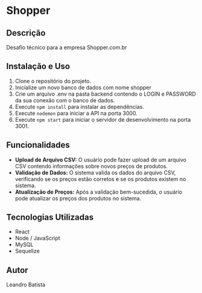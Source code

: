 # Shopper

## Descrição
Desafio técnico para a empresa Shopper.com.br

## Instalação e Uso
1. Clone o repositório do projeto.
2. Inicialize um novo banco de dados com nome shopper
3. Crie um arquivo .env na pasta backend contendo o LOGIN e PASSWORD da sua conexão com o banco de dados.
4. Execute `npm install` para instalar as dependências.
5. Execute `nodemon` para iniciar a API na porta 3000.
6. Execute `npm start` para iniciar o servidor de desenvolvimento na porta 3001.

## Funcionalidades
- **Upload de Arquivo CSV:** O usuário pode fazer upload de um arquivo CSV contendo informações sobre novos preços de produtos.
- **Validação de Dados:** O sistema valida os dados do arquivo CSV, verificando se os preços estão corretos e se os produtos existem no sistema.
- **Atualização de Preços:** Após a validação bem-sucedida, o usuário pode atualizar os preços dos produtos no sistema.

## Tecnologias Utilizadas
- React
- Node / JavaScript
- MySQL
- Sequelize

## Autor
Leandro Batista
